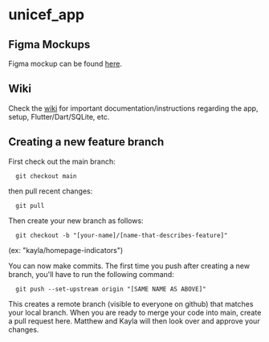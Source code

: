 # unicef_app

## Figma Mockups
Figma mockup can be found [here](https://www.figma.com/file/Fu0rd7YgJZuLIQ1PTGI24X/UNICEF-UX-Mock?node-id=0%3A1).

## Wiki

Check the [wiki](https://github.com/kaylanhua/unicef_app/wiki) for important documentation/instructions regarding the app, setup, Flutter/Dart/SQLite, etc.

## Creating a new feature branch

First check out the main branch:

      git checkout main

then pull recent changes:

      git pull

Then create your new branch as follows:

      git checkout -b "[your-name]/[name-that-describes-feature]"

(ex: "kayla/homepage-indicators")

You can now make commits. The first time you push after creating a new branch, you'll have to run the following command:

      git push --set-upstream origin "[SAME NAME AS ABOVE]"

This creates a remote branch (visible to everyone on github) that matches your local branch. When you are ready to merge your code into main, create a pull request here. Matthew and Kayla will then look over and approve your changes.
